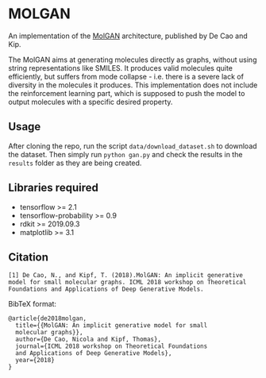 # MOLGAN 

An implementation of the [MolGAN](https://arxiv.org/pdf/1805.11973.pdf) architecture, published by De Cao and Kip.

The MolGAN aims at generating molecules directly as graphs, without using string representations like SMILES. It produces valid molecules quite efficiently, but suffers from mode collapse - i.e. there is a severe lack of diversity in the molecules it produces. This implementation does not include the reinforcement learning part, which is supposed to push the model to output molecules with a specific desired property.

## Usage

After cloning the repo, run the script `data/download_dataset.sh` to download the dataset. Then simply run `python gan.py` and check the results in the `results` folder as they are being created.

## Libraries required

  - tensorflow >= 2.1
  - tensorflow-probability >= 0.9
  - rdkit >= 2019.09.3
  - matplotlib >= 3.1

## Citation
```
[1] De Cao, N., and Kipf, T. (2018).MolGAN: An implicit generative
model for small molecular graphs. ICML 2018 workshop on Theoretical
Foundations and Applications of Deep Generative Models.
```

BibTeX format:
```
@article{de2018molgan,
  title={{MolGAN: An implicit generative model for small
  molecular graphs}},
  author={De Cao, Nicola and Kipf, Thomas},
  journal={ICML 2018 workshop on Theoretical Foundations
  and Applications of Deep Generative Models},
  year={2018}
}

```

